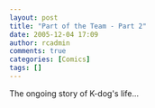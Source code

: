 ```yaml
---
layout: post
title: "Part of the Team - Part 2"
date: 2005-12-04 17:09
author: rcadmin
comments: true
categories: [Comics]
tags: []
---
```

The ongoing story of K-dog's life...

<!--more-->
<img src="http://www.bitsmack.com/wp/wp-content/comics/20051204.png" alt="" />
